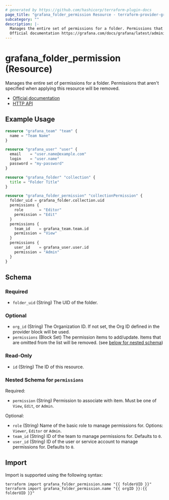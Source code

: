 ```yaml
---
# generated by https://github.com/hashicorp/terraform-plugin-docs
page_title: "grafana_folder_permission Resource - terraform-provider-grafana"
subcategory: ""
description: |-
  Manages the entire set of permissions for a folder. Permissions that aren't specified when applying this resource will be removed.
  Official documentation https://grafana.com/docs/grafana/latest/administration/roles-and-permissions/access-control/HTTP API https://grafana.com/docs/grafana/latest/developers/http_api/folder_permissions/
---
```


# grafana_folder_permission (Resource)

Manages the entire set of permissions for a folder. Permissions that aren't specified when applying this resource will be removed.
* [Official documentation](https://grafana.com/docs/grafana/latest/administration/roles-and-permissions/access-control/)
* [HTTP API](https://grafana.com/docs/grafana/latest/developers/http_api/folder_permissions/)

## Example Usage

```terraform
resource "grafana_team" "team" {
  name = "Team Name"
}

resource "grafana_user" "user" {
  email    = "user.name@example.com"
  login    = "user.name"
  password = "my-password"
}

resource "grafana_folder" "collection" {
  title = "Folder Title"
}

resource "grafana_folder_permission" "collectionPermission" {
  folder_uid = grafana_folder.collection.uid
  permissions {
    role       = "Editor"
    permission = "Edit"
  }
  permissions {
    team_id    = grafana_team.team.id
    permission = "View"
  }
  permissions {
    user_id    = grafana_user.user.id
    permission = "Admin"
  }
}
```

<!-- schema generated by tfplugindocs -->
## Schema

### Required

- `folder_uid` (String) The UID of the folder.

### Optional

- `org_id` (String) The Organization ID. If not set, the Org ID defined in the provider block will be used.
- `permissions` (Block Set) The permission items to add/update. Items that are omitted from the list will be removed. (see [below for nested schema](#nestedblock--permissions))

### Read-Only

- `id` (String) The ID of this resource.

<a id="nestedblock--permissions"></a>
### Nested Schema for `permissions`

Required:

- `permission` (String) Permission to associate with item. Must be one of `View`, `Edit`, or `Admin`.

Optional:

- `role` (String) Name of the basic role to manage permissions for. Options: `Viewer`, `Editor` or `Admin`.
- `team_id` (String) ID of the team to manage permissions for. Defaults to `0`.
- `user_id` (String) ID of the user or service account to manage permissions for. Defaults to `0`.

## Import

Import is supported using the following syntax:

```shell
terraform import grafana_folder_permission.name "{{ folderUID }}"
terraform import grafana_folder_permission.name "{{ orgID }}:{{ folderUID }}"
```
